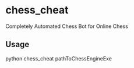 # chess_cheat
Completely Automated Chess Bot for Online Chess
## Usage
python chess_cheat pathToChessEngineExe
